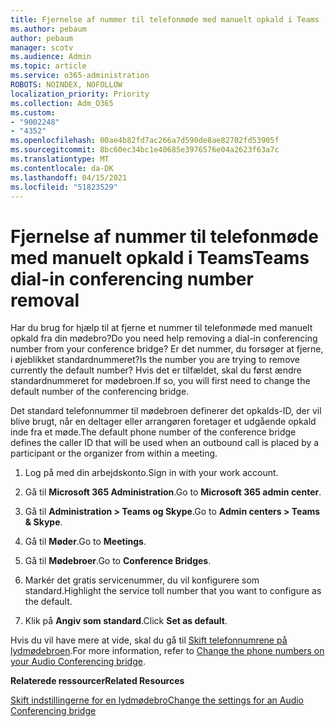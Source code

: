 ```yaml
---
title: Fjernelse af nummer til telefonmøde med manuelt opkald i Teams
ms.author: pebaum
author: pebaum
manager: scotv
ms.audience: Admin
ms.topic: article
ms.service: o365-administration
ROBOTS: NOINDEX, NOFOLLOW
localization_priority: Priority
ms.collection: Adm_O365
ms.custom:
- "9002248"
- "4352"
ms.openlocfilehash: 00ae4b82fd7ac266a7d590de8ae82702fd53905f
ms.sourcegitcommit: 8bc60ec34bc1e40685e3976576e04a2623f63a7c
ms.translationtype: MT
ms.contentlocale: da-DK
ms.lasthandoff: 04/15/2021
ms.locfileid: "51823529"
---
```

# <a name="teams-dial-in-conferencing-number-removal"></a><span data-ttu-id="5266d-102">Fjernelse af nummer til telefonmøde med manuelt opkald i Teams</span><span class="sxs-lookup"><span data-stu-id="5266d-102">Teams dial-in conferencing number removal</span></span>

<span data-ttu-id="5266d-103">Har du brug for hjælp til at fjerne et nummer til telefonmøde med manuelt opkald fra din mødebro?</span><span class="sxs-lookup"><span data-stu-id="5266d-103">Do you need help removing a dial-in conferencing number from your conference bridge?</span></span> <span data-ttu-id="5266d-104">Er det nummer, du forsøger at fjerne, i øjeblikket standardnummeret?</span><span class="sxs-lookup"><span data-stu-id="5266d-104">Is the number you are trying to remove currently the default number?</span></span> <span data-ttu-id="5266d-105">Hvis det er tilfældet, skal du først ændre standardnummeret for mødebroen.</span><span class="sxs-lookup"><span data-stu-id="5266d-105">If so, you will first need to change the default number of the conferencing bridge.</span></span>

<span data-ttu-id="5266d-106">Det standard telefonnummer til mødebroen definerer det opkalds-ID, der vil blive brugt, når en deltager eller arrangøren foretager et udgående opkald inde fra et møde.</span><span class="sxs-lookup"><span data-stu-id="5266d-106">The default phone number of the conference bridge defines the caller ID that will be used when an outbound call is placed by a participant or the organizer from within a meeting.</span></span>

1. <span data-ttu-id="5266d-107">Log på med din arbejdskonto.</span><span class="sxs-lookup"><span data-stu-id="5266d-107">Sign in with your work account.</span></span>

2. <span data-ttu-id="5266d-108">Gå til **Microsoft 365 Administration**.</span><span class="sxs-lookup"><span data-stu-id="5266d-108">Go to **Microsoft 365 admin center**.</span></span>

3. <span data-ttu-id="5266d-109">Gå til **Administration > Teams og Skype**.</span><span class="sxs-lookup"><span data-stu-id="5266d-109">Go to **Admin centers > Teams & Skype**.</span></span>

4. <span data-ttu-id="5266d-110">Gå til **Møder**.</span><span class="sxs-lookup"><span data-stu-id="5266d-110">Go to **Meetings**.</span></span>

5. <span data-ttu-id="5266d-111">Gå til **Mødebroer**.</span><span class="sxs-lookup"><span data-stu-id="5266d-111">Go to **Conference Bridges**.</span></span>

6. <span data-ttu-id="5266d-112">Markér det gratis servicenummer, du vil konfigurere som standard.</span><span class="sxs-lookup"><span data-stu-id="5266d-112">Highlight the service toll number that you want to configure as the default.</span></span>

7. <span data-ttu-id="5266d-113">Klik på **Angiv som standard**.</span><span class="sxs-lookup"><span data-stu-id="5266d-113">Click **Set as default**.</span></span>

<span data-ttu-id="5266d-114">Hvis du vil have mere at vide, skal du gå til [Skift telefonnumrene på lydmødebroen](https://docs.microsoft.com/microsoftteams/change-the-phone-numbers-on-your-audio-conferencing-bridge).</span><span class="sxs-lookup"><span data-stu-id="5266d-114">For more information, refer to [Change the phone numbers on your Audio Conferencing bridge](https://docs.microsoft.com/microsoftteams/change-the-phone-numbers-on-your-audio-conferencing-bridge).</span></span>

<span data-ttu-id="5266d-115">**Relaterede ressourcer**</span><span class="sxs-lookup"><span data-stu-id="5266d-115">**Related Resources**</span></span>

[<span data-ttu-id="5266d-116">Skift indstillingerne for en lydmødebro</span><span class="sxs-lookup"><span data-stu-id="5266d-116">Change the settings for an Audio Conferencing bridge</span></span>](https://docs.microsoft.com/microsoftteams/change-the-settings-for-an-audio-conferencing-bridge)
